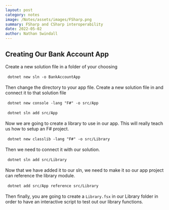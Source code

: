 ```yaml
---
layout: post
category: notes
image: /Notes/assets/images/FSharp.png
summary: FSharp and CSharp interoperability
date: 2022-05-02
author: Nathan Swindall
---
```



<link rel="stylesheet" href="/blog-tech/assets/markdown.css">


## <strong>Creating Our Bank Account App</strong>

<div class="tblurb">
Create a new solution file in a folder of your choosing <br/><br/>
<code class="code-style2"> dotnet new sln -o BankAccountApp</code> <br/><br/>
Then change the directory to your app file. Create a new solution file in and connect it to that solution file <br/><br/>
<code class="code-style2"> dotnet new console -lang "F#" -o src/App</code> <br/><br/>
<code class="code-style2"> dotnet sln add src/App</code> <br/><br/>
Now we are going to create a library to use in our app. This will really teach us how to setup an F# project. <br/><br/>
<code class="code-style2"> dotnet new classlib -lang "F#" -o src/Library</code> <br/><br/>
Then we need to connect it with our solution. <br/><br/>
<code class="code-style2"> dotnet sln add src/Library</code> <br/><br/>
Now that we have added it to our sln, we need to make it so our app project can reference the library module. <br/><br/>
<code class="code-style2"> dotnet add src/App reference src/Library</code> <br/><br/>
Then finally, you are going to create a <code class="code-style2">Library.fsx</code> in our Library folder in order to have an interactive script to test out our library functions. 
</div>


